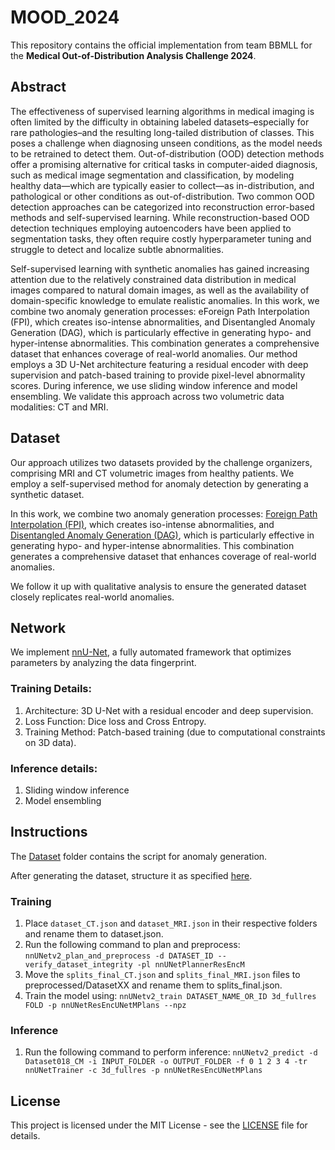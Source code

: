 # MOOD_2024

This repository contains the official implementation from team BBMLL for the **Medical Out-of-Distribution Analysis Challenge 2024**.

## Abstract
The effectiveness of supervised learning algorithms in medical imaging is often limited by the difficulty in obtaining labeled datasets–especially for rare pathologies–and the resulting long-tailed distribution of classes. This poses a challenge when diagnosing unseen conditions, as the model needs to be retrained to detect them. Out-of-distribution (OOD) detection methods offer a promising alternative for critical tasks in computer-aided diagnosis, such as medical image segmentation and classification, by modeling healthy data—which are typically easier to collect—as in-distribution, and pathological or other conditions as out-of-distribution. Two common OOD detection approaches can be categorized into reconstruction error-based methods and self-supervised learning. While reconstruction-based OOD detection techniques employing autoencoders have been applied to segmentation tasks, they often require costly hyperparameter tuning and struggle to detect and localize subtle abnormalities.

Self-supervised learning with synthetic anomalies has gained increasing attention due to the relatively constrained data distribution in medical images compared to natural domain images, as well as the availability of domain-specific knowledge to emulate realistic anomalies. In this work, we combine two anomaly generation processes: eForeign Path Interpolation (FPI), which creates iso-intense abnormalities, and Disentangled Anomaly Generation (DAG), which is particularly effective in generating hypo- and hyper-intense abnormalities.  This combination generates a comprehensive dataset that enhances coverage of real-world anomalies. Our method employs a 3D U-Net architecture featuring a residual encoder with deep supervision and patch-based training to provide pixel-level abnormality scores. During inference, we use sliding window inference and model ensembling. We validate this approach across two volumetric data modalities: CT and MRI.
## Dataset
Our approach utilizes two datasets provided by the challenge organizers, comprising MRI and CT volumetric images from healthy patients. We employ a self-supervised method for anomaly detection by generating a synthetic dataset.

In this work, we combine two anomaly generation processes: [Foreign Path Interpolation (FPI)](https://github.com/jemtan/FPI), which creates iso-intense abnormalities, and [Disentangled Anomaly Generation (DAG)](https://github.com/snavalm/disyre), which is particularly effective in generating hypo- and hyper-intense abnormalities. This combination generates a comprehensive dataset that enhances coverage of real-world anomalies.

We follow it up with qualitative analysis to ensure the generated dataset closely replicates real-world anomalies.

## Network

We implement [nnU-Net]((https://github.com/MIC-DKFZ/nnUNet)), a fully automated framework that optimizes parameters by analyzing the data fingerprint.

### Training Details:
  1. Architecture: 3D U-Net with a residual encoder and deep supervision.
   2. Loss Function: Dice loss and Cross Entropy.
   3. Training Method: Patch-based training (due to computational constraints on 3D data).


### Inference details:
1. Sliding window inference
2. Model ensembling

## Instructions
The [Dataset](https://github.com/anju-chhetri/MOOD2024/tree/master/Dataset) folder contains the script for anomaly generation.

After generating the dataset, structure it as specified [here](https://github.com/MIC-DKFZ/nnUNet/blob/master/documentation/dataset_format.md).

 ### Training
 1. Place `dataset_CT.json` and `dataset_MRI.json` in their respective folders and rename them to dataset.json.
 2. Run the following command to plan and preprocess:
    ```nnUNetv2_plan_and_preprocess -d DATASET_ID --verify_dataset_integrity -pl nnUNetPlannerResEncM```
 4. Move the `splits_final_CT.json` and `splits_final_MRI.json` files to preprocessed/DatasetXX and rename them to splits_final.json.
 5. Train the model using:
    ```nnUNetv2_train DATASET_NAME_OR_ID 3d_fullres FOLD -p nnUNetResEncUNetMPlans --npz```
    

### Inference
1. Run the following command to perform inference:
    ```nnUNetv2_predict -d Dataset018_CM -i INPUT_FOLDER -o OUTPUT_FOLDER -f 0 1 2 3 4 -tr nnUNetTrainer -c 3d_fullres -p nnUNetResEncUNetMPlans```


## License

This project is licensed under the MIT License - see the [LICENSE](https://pitt.libguides.com/openlicensing/MIT) file for details.
